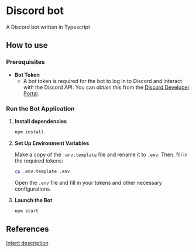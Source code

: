 # Discord bot

A Discord bot written in Typescript

## How to use

### Prerequisites

- **Bot Token**
  - A bot token is required for the bot to log in to Discord and interact with the Discord API. You can obtain this from the [Discord Developer Portal](https://discord.com/developers/applications).

### Run the Bot Application

1. **Install dependencies**

    ```bash
    npm install
    ```

2. **Set Up Environment Variables**

    Make a copy of the `.env.template` file and rename it to `.env`. Then, fill in the required tokens:

    ```bash
    cp .env.template .env
    ```

    Open the `.env` file and fill in your tokens and other necessary configurations.

3. **Launch the Bot**

    ```bash
    npm start
    ```

## References

[Intent description](https://ithelp.ithome.com.tw/articles/10318888)
